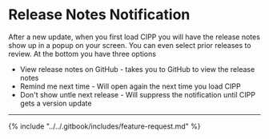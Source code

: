 # Release Notes Notification

After a new update, when you first load CIPP you will have the release notes show up in a popup on your screen. You can even select prior releases to review. At the bottom you have three options

* View release notes on GitHub - takes you to GitHub to view the release notes
* Remind me next time - Will open again the next time you load CIPP
* Don't show untle next release - Will suppress the notification until CIPP gets a version update

***

{% include "../../.gitbook/includes/feature-request.md" %}
